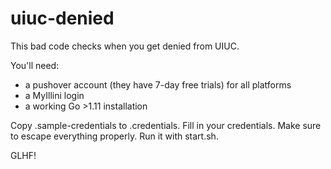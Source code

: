 uiuc-denied
===========

This bad code checks when you get denied from UIUC.

You'll need:
- a pushover account (they have 7-day free trials) for all platforms
- a MyIllini login
- a working Go >1.11 installation

Copy .sample-credentials to .credentials. Fill in your credentials. Make sure to escape everything properly. Run it with start.sh.

GLHF!
